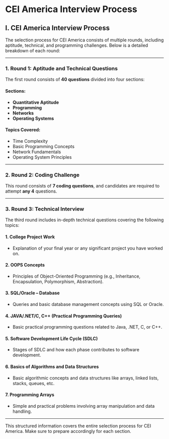 # CEI America Interview Process

## I. CEI America Interview Process

The selection process for CEI America consists of multiple rounds, including aptitude, technical, and programming challenges. Below is a detailed breakdown of each round:

---

### 1. Round 1: Aptitude and Technical Questions

The first round consists of **40 questions** divided into four sections:

#### Sections:
- **Quantitative Aptitude**
- **Programming**
- **Networks**
- **Operating Systems**

#### Topics Covered:
- Time Complexity
- Basic Programming Concepts
- Network Fundamentals
- Operating System Principles

---

### 2. Round 2: Coding Challenge

This round consists of **7 coding questions**, and candidates are required to attempt **any 4** questions.

---

### 3. Round 3: Technical Interview

The third round includes in-depth technical questions covering the following topics:

#### 1. College Project Work
- Explanation of your final year or any significant project you have worked on.

#### 2. OOPS Concepts
- Principles of Object-Oriented Programming (e.g., Inheritance, Encapsulation, Polymorphism, Abstraction).

#### 3. SQL/Oracle – Database
- Queries and basic database management concepts using SQL or Oracle.

#### 4. JAVA/.NET/C, C++ (Practical Programming Queries)
- Basic practical programming questions related to Java, .NET, C, or C++.

#### 5. Software Development Life Cycle (SDLC)
- Stages of SDLC and how each phase contributes to software development.

#### 6. Basics of Algorithms and Data Structures
- Basic algorithmic concepts and data structures like arrays, linked lists, stacks, queues, etc.

#### 7. Programming Arrays
- Simple and practical problems involving array manipulation and data handling.

---

This structured information covers the entire selection process for CEI America. Make sure to prepare accordingly for each section.
